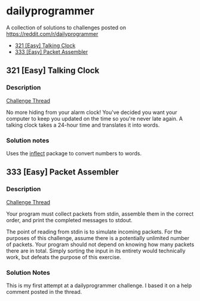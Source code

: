 # dailyprogrammer
A collection of solutions to challenges posted on https://reddit.com/r/dailyprogrammer

* [321 [Easy] Talking Clock](#321-easy-talking-clock)
* [333 [Easy] Packet Assembler](#333-easy-packet-assembler)

## 321 [Easy] Talking Clock

### Description
[Challenge Thread](https://www.reddit.com/r/dailyprogrammer/comments/6jr76h/20170627_challenge_321_easy_talking_clock/)

No more hiding from your alarm clock! You've decided you want your computer to keep you updated on the time so you're never late again. A talking clock takes a 24-hour time and translates it into words. 

### Solution notes
Uses the [inflect](https://pypi.python.org/pypi/inflect/0.2.5) package to convert numbers to words.

## 333 [Easy] Packet Assembler

### Description
[Challenge Thread](https://www.reddit.com/r/dailyprogrammer/comments/72ivih/20170926_challenge_333_easy_packet_assembler/)

Your program must collect packets from stdin, assemble them in the correct order, and print the completed messages to stdout.

The point of reading from stdin is to simulate incoming packets. For the purposes of this challenge, assume there is a potentially unlimited number of packets. Your program should not depend on knowing how many packets there are in total. Simply sorting the input in its entirety would technically work, but defeats the purpose of this exercise.

### Solution Notes
This is my first attempt at a dailyprogrammer challenge. I based it on a help comment posted in the thread.



